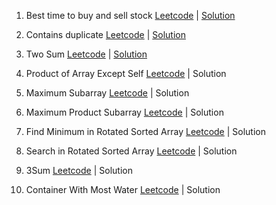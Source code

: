 1. Best time to buy and sell stock [Leetcode](https://leetcode.com/problems/best-time-to-buy-and-sell-stock) | [Solution](https://github.com/delawere/top-75-leetcode-questions/blob/main/questions/best-time-to-buy-and-sell-stock.js)

2. Contains duplicate [Leetcode](https://leetcode.com/problems/contains-duplicate) | [Solution](https://github.com/delawere/top-75-leetcode-questions/blob/main/questions/contains-duplicate.js)

3. Two Sum [Leetcode](https://leetcode.com/problems/two-sum/) | [Solution](https://github.com/delawere/top-75-leetcode-questions/blob/main/questions/two-sum.js)

4. Product of Array Except Self [Leetcode](https://leetcode.com/problems/product-of-array-except-self/) | Solution

5. Maximum Subarray [Leetcode](https://leetcode.com/problems/maximum-subarray/) | Solution

6. Maximum Product Subarray [Leetcode]([https://leetcode.com/problems/maximum-product-subarray/) | Solution

7. Find Minimum in Rotated Sorted Array [Leetcode](https://leetcode.com/problems/find-minimum-in-rotated-sorted-array/) | Solution

8. Search in Rotated Sorted Array [Leetcode](https://leetcode.com/problems/search-in-rotated-sorted-array/) | Solution

9. 3Sum [Leetcode](https://leetcode.com/problems/3sum/) | Solution

10. Container With Most Water [Leetcode](https://leetcode.com/problems/container-with-most-water/) | Solution
